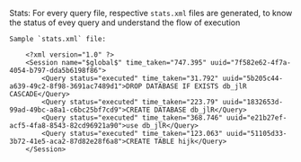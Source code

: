 
Stats:
 For every query file, respective `stats.xml` files are generated, to know the status of evey query and understand the flow of execution

    Sample `stats.xml` file:

        <?xml version="1.0" ?>
        <Session name="$global$" time_taken="747.395" uuid="7f582e62-4f7a-4054-b797-dda5b6198f86">
            <Query status="executed" time_taken="31.792" uuid="5b205c44-a639-49c2-8f98-3691ac7489d1">DROP DATABASE IF EXISTS db_jlR CASCADE</Query>
            <Query status="executed" time_taken="223.79" uuid="1832653d-99ad-49bc-a8a1-c6bc25bf7cd9">CREATE DATABASE db_jlR</Query>
            <Query status="executed" time_taken="368.746" uuid="e21b27ef-acf5-4fa8-8543-82cd96921a90">use db_jlR</Query>
            <Query status="executed" time_taken="123.063" uuid="51105d33-3b72-41e5-aca2-87d82e28f6a8">CREATE TABLE hijk</Query>
        </Session>